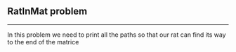 ## RatInMat problem
-------------------
In this problem we need to print all the paths so that our rat can find its way to the end of the matrice
